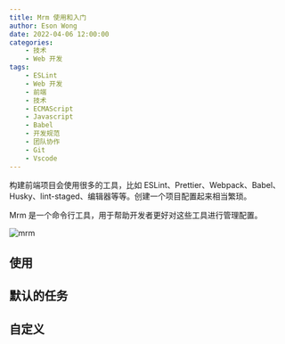 ```yaml
---
title: Mrm 使用和入门
author: Eson Wong
date: 2022-04-06 12:00:00
categories:
	- 技术
	- Web 开发
tags:
	- ESLint
	- Web 开发
	- 前端
	- 技术
	- ECMAScript
	- Javascript
	- Babel
	- 开发规范
	- 团队协作
	- Git
	- Vscode
---
```


构建前端项目会使用很多的工具，比如 ESLint、Prettier、Webpack、Babel、Husky、lint-staged、编辑器等等。创建一个项目配置起来相当繁琐。

Mrm 是一个命令行工具，用于帮助开发者更好对这些工具进行管理配置。

<img src="/asset/mrm.png" max-width="400px" alt="mrm" />

<!--more-->

## 使用

## 默认的任务

## 自定义